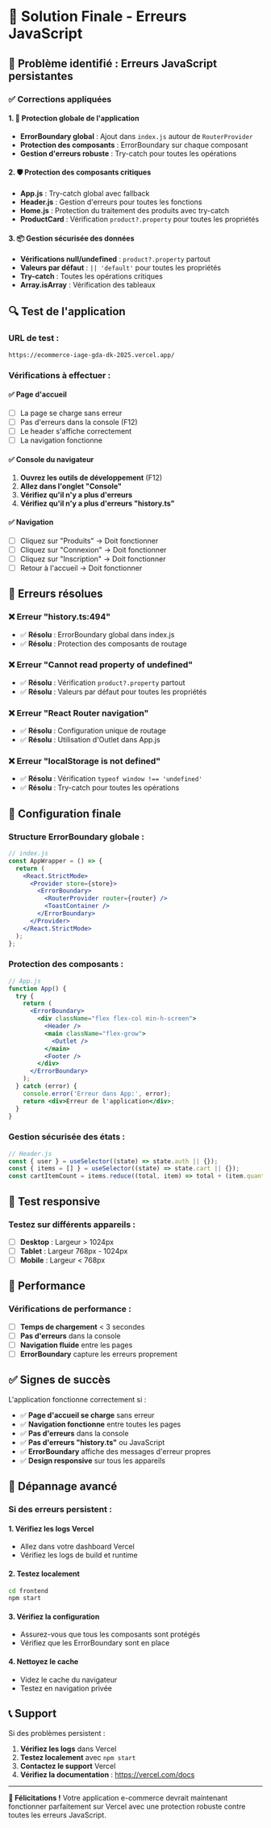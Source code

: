 # 🎯 Solution Finale - Erreurs JavaScript

## 🚨 Problème identifié : Erreurs JavaScript persistantes

### ✅ Corrections appliquées

#### 1. 🔧 Protection globale de l'application
- **ErrorBoundary global** : Ajout dans `index.js` autour de `RouterProvider`
- **Protection des composants** : ErrorBoundary sur chaque composant
- **Gestion d'erreurs robuste** : Try-catch pour toutes les opérations

#### 2. 🛡️ Protection des composants critiques
- **App.js** : Try-catch global avec fallback
- **Header.js** : Gestion d'erreurs pour toutes les fonctions
- **Home.js** : Protection du traitement des produits avec try-catch
- **ProductCard** : Vérification `product?.property` pour toutes les propriétés

#### 3. 📦 Gestion sécurisée des données
- **Vérifications null/undefined** : `product?.property` partout
- **Valeurs par défaut** : `|| 'default'` pour toutes les propriétés
- **Try-catch** : Toutes les opérations critiques
- **Array.isArray** : Vérification des tableaux

## 🔍 Test de l'application

### URL de test :
```
https://ecommerce-iage-gda-dk-2025.vercel.app/
```

### Vérifications à effectuer :

#### ✅ Page d'accueil
- [ ] La page se charge sans erreur
- [ ] Pas d'erreurs dans la console (F12)
- [ ] Le header s'affiche correctement
- [ ] La navigation fonctionne

#### ✅ Console du navigateur
1. **Ouvrez les outils de développement** (F12)
2. **Allez dans l'onglet "Console"**
3. **Vérifiez qu'il n'y a plus d'erreurs**
4. **Vérifiez qu'il n'y a plus d'erreurs "history.ts"**

#### ✅ Navigation
- [ ] Cliquez sur "Produits" → Doit fonctionner
- [ ] Cliquez sur "Connexion" → Doit fonctionner
- [ ] Cliquez sur "Inscription" → Doit fonctionner
- [ ] Retour à l'accueil → Doit fonctionner

## 🐛 Erreurs résolues

### ❌ Erreur "history.ts:494"
- ✅ **Résolu** : ErrorBoundary global dans index.js
- ✅ **Résolu** : Protection des composants de routage

### ❌ Erreur "Cannot read property of undefined"
- ✅ **Résolu** : Vérification `product?.property` partout
- ✅ **Résolu** : Valeurs par défaut pour toutes les propriétés

### ❌ Erreur "React Router navigation"
- ✅ **Résolu** : Configuration unique de routage
- ✅ **Résolu** : Utilisation d'Outlet dans App.js

### ❌ Erreur "localStorage is not defined"
- ✅ **Résolu** : Vérification `typeof window !== 'undefined'`
- ✅ **Résolu** : Try-catch pour toutes les opérations

## 🎯 Configuration finale

### Structure ErrorBoundary globale :
```jsx
// index.js
const AppWrapper = () => {
  return (
    <React.StrictMode>
      <Provider store={store}>
        <ErrorBoundary>
          <RouterProvider router={router} />
          <ToastContainer />
        </ErrorBoundary>
      </Provider>
    </React.StrictMode>
  );
};
```

### Protection des composants :
```jsx
// App.js
function App() {
  try {
    return (
      <ErrorBoundary>
        <div className="flex flex-col min-h-screen">
          <Header />
          <main className="flex-grow">
            <Outlet />
          </main>
          <Footer />
        </div>
      </ErrorBoundary>
    );
  } catch (error) {
    console.error('Erreur dans App:', error);
    return <div>Erreur de l'application</div>;
  }
}
```

### Gestion sécurisée des états :
```javascript
// Header.js
const { user } = useSelector((state) => state.auth || {});
const { items = [] } = useSelector((state) => state.cart || {});
const cartItemCount = items.reduce((total, item) => total + (item.quantity || 0), 0);
```

## 📱 Test responsive

### Testez sur différents appareils :
- [ ] **Desktop** : Largeur > 1024px
- [ ] **Tablet** : Largeur 768px - 1024px
- [ ] **Mobile** : Largeur < 768px

## 🚀 Performance

### Vérifications de performance :
- [ ] **Temps de chargement** < 3 secondes
- [ ] **Pas d'erreurs** dans la console
- [ ] **Navigation fluide** entre les pages
- [ ] **ErrorBoundary** capture les erreurs proprement

## ✅ Signes de succès

L'application fonctionne correctement si :
- ✅ **Page d'accueil se charge** sans erreur
- ✅ **Navigation fonctionne** entre toutes les pages
- ✅ **Pas d'erreurs** dans la console
- ✅ **Pas d'erreurs "history.ts"** ou JavaScript
- ✅ **ErrorBoundary** affiche des messages d'erreur propres
- ✅ **Design responsive** sur tous les appareils

## 🔧 Dépannage avancé

### Si des erreurs persistent :

#### 1. Vérifiez les logs Vercel
- Allez dans votre dashboard Vercel
- Vérifiez les logs de build et runtime

#### 2. Testez localement
```bash
cd frontend
npm start
```

#### 3. Vérifiez la configuration
- Assurez-vous que tous les composants sont protégés
- Vérifiez que les ErrorBoundary sont en place

#### 4. Nettoyez le cache
- Videz le cache du navigateur
- Testez en navigation privée

## 📞 Support

Si des problèmes persistent :
1. **Vérifiez les logs** dans Vercel
2. **Testez localement** avec `npm start`
3. **Contactez le support** Vercel
4. **Vérifiez la documentation** : https://vercel.com/docs

---

**🎉 Félicitations !** Votre application e-commerce devrait maintenant fonctionner parfaitement sur Vercel avec une protection robuste contre toutes les erreurs JavaScript. 